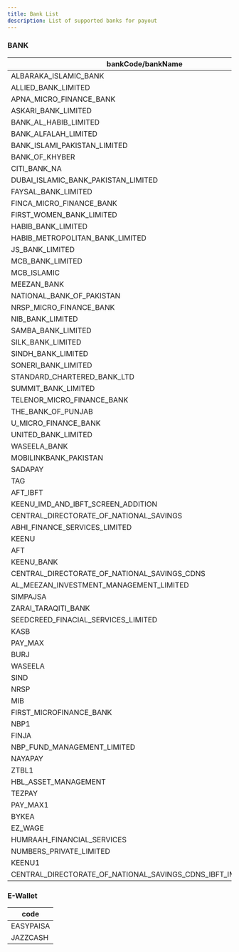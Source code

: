 ```yaml
---
title: Bank List
description: List of supported banks for payout
---
```


### BANK

| bankCode/bankName                   |
| ----------------------------------- |
| ALBARAKA_ISLAMIC_BANK               |
| ALLIED_BANK_LIMITED                 |
| APNA_MICRO_FINANCE_BANK             |
| ASKARI_BANK_LIMITED                 |
| BANK_AL_HABIB_LIMITED               |
| BANK_ALFALAH_LIMITED                |
| BANK_ISLAMI_PAKISTAN_LIMITED        |
| BANK_OF_KHYBER                      |
| CITI_BANK_NA                        |
| DUBAI_ISLAMIC_BANK_PAKISTAN_LIMITED |
| FAYSAL_BANK_LIMITED                 |
| FINCA_MICRO_FINANCE_BANK            |
| FIRST_WOMEN_BANK_LIMITED            |
| HABIB_BANK_LIMITED                  |
| HABIB_METROPOLITAN_BANK_LIMITED     |
| JS_BANK_LIMITED                     |
| MCB_BANK_LIMITED                    |
| MCB_ISLAMIC                         |
| MEEZAN_BANK                         |
| NATIONAL_BANK_OF_PAKISTAN           |
| NRSP_MICRO_FINANCE_BANK             |
| NIB_BANK_LIMITED                    |
| SAMBA_BANK_LIMITED                  |
| SILK_BANK_LIMITED                   |
| SINDH_BANK_LIMITED                  |
| SONERI_BANK_LIMITED                 |
| STANDARD_CHARTERED_BANK_LTD         |
| SUMMIT_BANK_LIMITED                 |
| TELENOR_MICRO_FINANCE_BANK          |
| THE_BANK_OF_PUNJAB                  |
| U_MICRO_FINANCE_BANK                |
| UNITED_BANK_LIMITED                 |
|WASEELA_BANK|
|MOBILINKBANK_PAKISTAN|
|SADAPAY|
|TAG|
|AFT_IBFT|
|KEENU_IMD_AND_IBFT_SCREEN_ADDITION|
|CENTRAL_DIRECTORATE_OF_NATIONAL_SAVINGS|
|ABHI_FINANCE_SERVICES_LIMITED|
|KEENU|
|AFT|
|KEENU_BANK|
|CENTRAL_DIRECTORATE_OF_NATIONAL_SAVINGS_CDNS|
|AL_MEEZAN_INVESTMENT_MANAGEMENT_LIMITED|
|SIMPAJSA|
|ZARAI_TARAQITI_BANK|
|SEEDCREED_FINACIAL_SERVICES_LIMITED|
|KASB|
|PAY_MAX|
|BURJ|
|WASEELA|
|SIND|
|NRSP|
|MIB|
|FIRST_MICROFINANCE_BANK|
|NBP1|
|FINJA|
|NBP_FUND_MANAGEMENT_LIMITED|
|NAYAPAY|
|ZTBL1|
|HBL_ASSET_MANAGEMENT|
|TEZPAY|
|PAY_MAX1|
|BYKEA|
|EZ_WAGE|
|HUMRAAH_FINANCIAL_SERVICES|
|NUMBERS_PRIVATE_LIMITED|
|KEENU1|
|CENTRAL_DIRECTORATE_OF_NATIONAL_SAVINGS_CDNS_IBFT_IMD_ADDITION|
### E-Wallet

| code      |
| --------- |
| EASYPAISA |
| JAZZCASH  |
